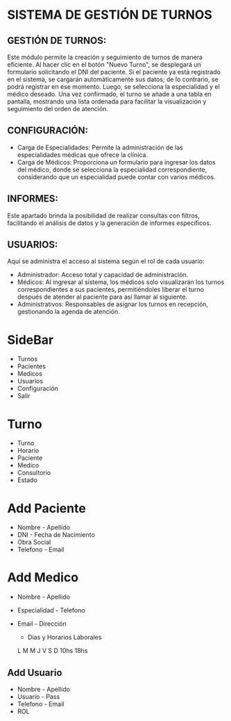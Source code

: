 # SISTEMA DE GESTIÓN DE TURNOS

## GESTIÓN DE TURNOS:
Este módulo permite la creación y seguimiento de turnos de manera eficiente. Al hacer clic en el botón "Nuevo Turno", se desplegará un formulario solicitando el DNI del paciente. Si el paciente ya está registrado en el sistema, se cargarán automáticamente sus datos; de lo contrario, se podrá registrar en ese momento. Luego, se selecciona la especialidad y el médico deseado. Una vez confirmado, el turno se añade a una tabla en pantalla, mostrando una lista ordenada para facilitar la visualización y seguimiento del orden de atención.

## CONFIGURACIÓN:

- Carga de Especialidades: Permite la administración de las especialidades médicas que ofrece la clínica.
- Carga de Médicos: Proporciona un formulario para ingresar los datos del médico, donde se selecciona la especialidad correspondiente, considerando que un especialidad puede contar con varios médicos.

## INFORMES:
Este apartado brinda la posibilidad de realizar consultas con filtros, facilitando el análisis de datos y la generación de informes específicos.

## USUARIOS:
Aquí se administra el acceso al sistema según el rol de cada usuario:

- Administrador: Acceso total y capacidad de administración.
- Médicos: Al ingresar al sistema, los médicos solo visualizarán los turnos correspondientes a sus pacientes, permitiéndoles liberar el turno después de atender al paciente para así llamar al siguiente.
- Administrativos: Responsables de asignar los turnos en recepción, gestionando la agenda de atención.


# SideBar
-   Turnos
-   Pacientes
-   Medicos
-   Usuarios
-   Configuración
-   Salir

# Turno
- Turno
- Horario
- Paciente
- Medico
- Consultorio
- Estado

# Add Paciente
-   Nombre - Apellido
-   DNI    - Fecha de Nacimiento
-   Obra Social
-   Telefono - Email

# Add Medico
-   Nombre - Apellido
-   Especialidad  - Telefono
-   Email   -   Dirección
    -   Dias y Horarios Laborales

    L   M   M   J   V   S   D
    10hs
    18hs


## Add Usuario
-   Nombre - Apellido
-   Usuario - Pass
-   Telefono  - Email
- ROL